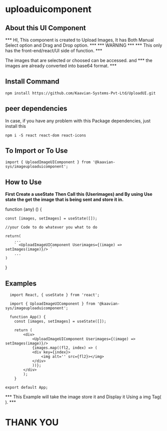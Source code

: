 # uploaduicomponent

## About this UI Component

*** HI, This component is created to Upload Images, It has Both Manual Select option and Drag and Drop option. ***
*** WARNING ***
*** This only has the front-end/react/UI side of function. ***

The images that are selected or choosed can be accessed. and *** the images are already converted into base64 format. ***

## Install Command

` npm install https://github.com/Kaavian-Systems-Pvt-Ltd/UploadUI.git `

## peer dependencies

In case, if you have any problem with this Package dependencies, just install this

` npm i -S react react-dom react-icons `

## To Import or To Use

` import { UploadImageUIComponent } from '@kaavian-sys/imageuploaduicomponent'; `

## How to Use

**First Create a useState**
**Then Call this (Userimages) and By using Use state the get the image that is being sent and store it in.**

function (any) () {

    const [images, setImages] = useState([]);

    //your Code to do whatever you what to do

    return(
        ...
        ` <UploadImageUIComponent Userimages={(image) => setImages(image)}/> `
        ...
    )
}

## Examples 

```
  import React, { useState } from 'react';

  import { UploadImageUIComponent } from '@kaavian-sys/imageuploaduicomponent';

  function App() {
    const [images, setImages] = useState([]);

    return (
        <div>
            <UploadImageUIComponent Userimages={(image) => setImages(image)}/>
            {images.map((fl2, index) => (
            <div key={index}>
                <img alt='' src={fl2}></img>
            </div>
            ))};
        </div>
        );
    }

export default App;
```

*** This Example will take the image store it and Display it Using a img Tag( <img></img> ). ***



#                                                         THANK YOU




